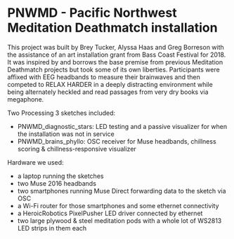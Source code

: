 # PNWMD - Pacific Northwest Meditation Deathmatch installation
This project was built by Brey Tucker, Alyssa Haas and Greg Borreson with the assistance of an art installation grant from Bass Coast Festival for 2018. It was inspired by and borrows the base premise from previous Meditation Deathmatch projects but took some of its own liberties. Participants were affixed with EEG headbands to measure their brainwaves and then competed to RELAX HARDER in a deeply distracting environment while being alternately heckled and read passages from very dry books via megaphone.

Two Processing 3 sketches included:
 - PNWMD_diagnostic_stars: LED testing and a passive visualizer for when the installation was not in service
 - PNWMD_brains_phyllo: OSC receiver for Muse headbands, chillness scoring & chillness-responsive visualizer
 
Hardware we used:
 - a laptop running the sketches
 - two Muse 2016 headbands
 - two smartphones running Muse Direct forwarding data to the sketch via OSC
 - a Wi-Fi router for those smartphones and some ethernet connectivity
 - a HeroicRobotics PixelPusher LED driver connected by ethernet
 - two large plywood & steel meditation pods with a whole lot of WS2813 LED strips in them each
